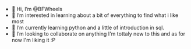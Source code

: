 - 👋 Hi, I’m @BFWheels
- 👀 I’m interested in learning about a bit of everything to find what i like most
- 🌱 I’m currently learning python and a little of introduction in sql.
- 💞️ I’m looking to collaborate on anything I'm tottaly new to this and as for now I'm liking it :P

<!---
BFWheels/BFWheels is a ✨ special ✨ repository because its `README.md` (this file) appears on your GitHub profile.
You can click the Preview link to take a look at your changes.
--->
